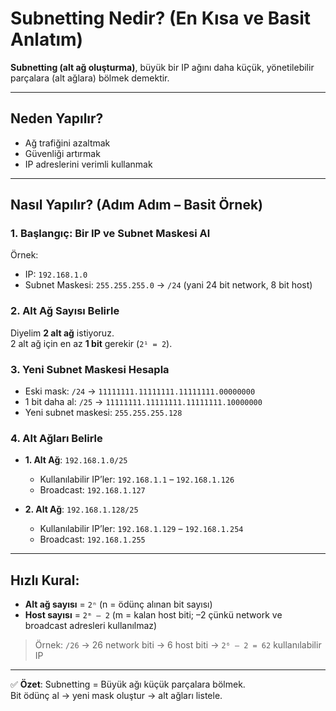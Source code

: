 # Subnetting Nedir? (En Kısa ve Basit Anlatım)

**Subnetting (alt ağ oluşturma)**, büyük bir IP ağını daha küçük, yönetilebilir parçalara (alt ağlara) bölmek demektir.

---

## Neden Yapılır?
- Ağ trafiğini azaltmak  
- Güvenliği artırmak  
- IP adreslerini verimli kullanmak  

---

## Nasıl Yapılır? (Adım Adım – Basit Örnek)

### 1. Başlangıç: Bir IP ve Subnet Maskesi Al
Örnek:  
- IP: `192.168.1.0`  
- Subnet Maskesi: `255.255.255.0` → `/24` (yani 24 bit network, 8 bit host)

### 2. Alt Ağ Sayısı Belirle
Diyelim **2 alt ağ** istiyoruz.  
2 alt ağ için en az **1 bit** gerekir (`2¹ = 2`).

### 3. Yeni Subnet Maskesi Hesapla
- Eski mask: `/24` → `11111111.11111111.11111111.00000000`  
- 1 bit daha al: `/25` → `11111111.11111111.11111111.10000000`  
- Yeni subnet maskesi: `255.255.255.128`

### 4. Alt Ağları Belirle
- **1. Alt Ağ**: `192.168.1.0/25`  
  - Kullanılabilir IP’ler: `192.168.1.1` – `192.168.1.126`  
  - Broadcast: `192.168.1.127`

- **2. Alt Ağ**: `192.168.1.128/25`  
  - Kullanılabilir IP’ler: `192.168.1.129` – `192.168.1.254`  
  - Broadcast: `192.168.1.255`

---

## Hızlı Kural:
- **Alt ağ sayısı** = `2ⁿ` (n = ödünç alınan bit sayısı)  
- **Host sayısı** = `2ᵐ – 2` (m = kalan host biti; –2 çünkü network ve broadcast adresleri kullanılmaz)

> Örnek: `/26` → 26 network biti → 6 host biti → `2⁶ – 2 = 62` kullanılabilir IP

---

✅ **Özet**: Subnetting = Büyük ağı küçük parçalara bölmek.  
Bit ödünç al → yeni mask oluştur → alt ağları listele.
